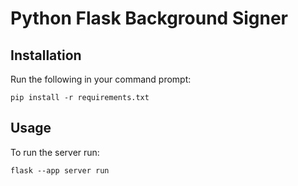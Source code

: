 # Python Flask Background Signer

## Installation

Run the following in your command prompt:
```shell
pip install -r requirements.txt
```

## Usage

To run the server run:

```shell
flask --app server run
```
